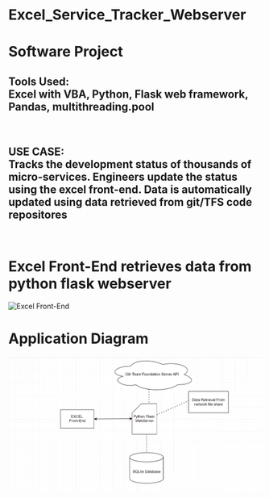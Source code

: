 # Excel_Service_Tracker_Webserver
<h1>Software Project</h1>
<h2>Tools Used:<br>Excel with VBA, Python, Flask web framework, Pandas, multithreading.pool</h2>
<br><h2>USE CASE:<br>Tracks the development status of thousands of micro-services.  Engineers update the status using the excel front-end.  Data is automatically updated using data retrieved from git/TFS code repositores</h2><br>
<h1>Excel Front-End retrieves data from python flask webserver</h1>

  
![Excel Front-End](picture.png)

<h1>Application Diagram</h1>

![Diagram](diagram.png)
